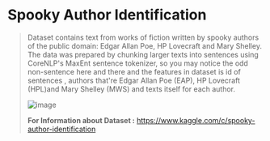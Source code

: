 # Spooky Author Identification
>Dataset contains text from works of fiction written by spooky authors of the public domain: Edgar Allan Poe, HP Lovecraft and Mary Shelley. The data was prepared by chunking larger texts into sentences using CoreNLP's MaxEnt sentence tokenizer, so you may notice the odd non-sentence here and there and the features in dataset is id of sentences , authors that're Edgar Allan Poe (EAP), HP Lovecraft (HPL)and Mary Shelley (MWS) and texts itself for each author.
>
>![image](https://user-images.githubusercontent.com/78029611/163398021-7614b7b1-f267-4f8c-88e2-4c0019b55808.png)
>
>**For Information about Dataset :** https://www.kaggle.com/c/spooky-author-identification
